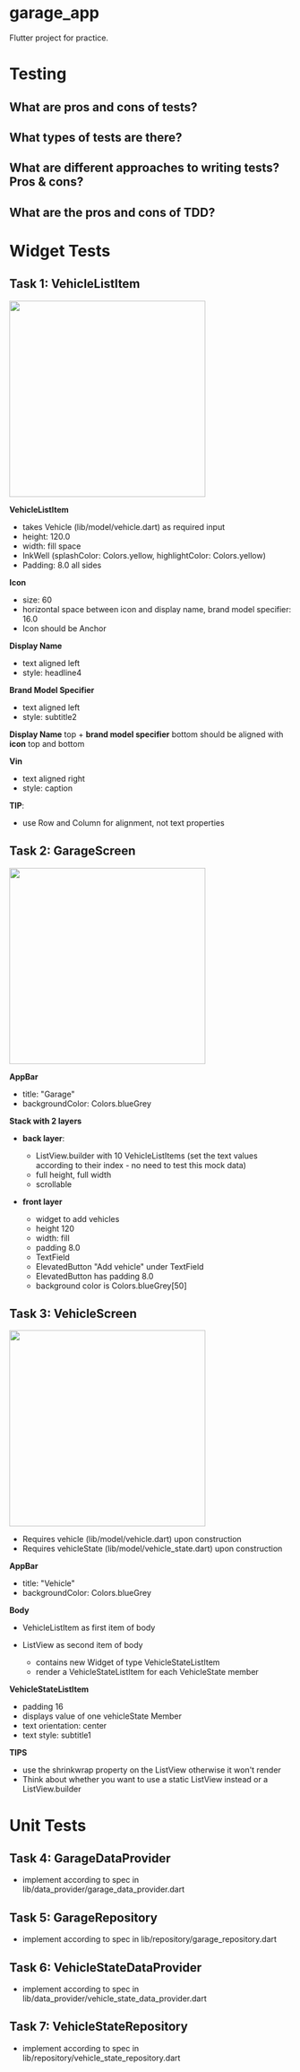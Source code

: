 # garage_app

Flutter project for practice.

# Testing

## What are pros and cons of tests?

## What types of tests are there?

## What are different approaches to writing tests? Pros & cons?

## What are the pros and cons of TDD?

# Widget Tests

## Task 1: VehicleListItem

<img src='./screenshots/01_vehicle_list_item.png' width='350'>

**VehicleListItem**

- takes Vehicle (lib/model/vehicle.dart) as required input
- height: 120.0
- width: fill space
- InkWell (splashColor: Colors.yellow, highlightColor: Colors.yellow)
- Padding: 8.0 all sides

**Icon**

- size: 60
- horizontal space between icon and display name, brand model specifier: 16.0
- Icon should be Anchor

**Display Name**

- text aligned left
- style: headline4

**Brand Model Specifier**

- text aligned left
- style: subtitle2

**Display Name** top + **brand model specifier** bottom should be aligned with **icon** top and bottom

**Vin**

- text aligned right
- style: caption

**TIP**:

- use Row and Column for alignment, not text properties

## Task 2: GarageScreen

<img src='./screenshots/02_garage_screen.png' width='350'>

**AppBar**

- title: "Garage"
- backgroundColor: Colors.blueGrey

**Stack with 2 layers**

- **back layer**:

  - ListView.builder with 10 VehicleListItems (set the text values according to their index - no need to test this mock data)
  - full height, full width
  - scrollable

- **front layer**
  - widget to add vehicles
  - height 120
  - width: fill
  - padding 8.0
  - TextField
  - ElevatedButton "Add vehicle" under TextField
  - ElevatedButton has padding 8.0
  - background color is Colors.blueGrey[50]

## Task 3: VehicleScreen

<img src='./screenshots/03_vehicle_screen.png' width='350'>

- Requires vehicle (lib/model/vehicle.dart) upon construction
- Requires vehicleState (lib/model/vehicle_state.dart) upon construction

**AppBar**

- title: "Vehicle"
- backgroundColor: Colors.blueGrey

**Body**

- VehicleListItem as first item of body

- ListView as second item of body
  - contains new Widget of type VehicleStateListItem
  - render a VehicleStateListItem for each VehicleState member

**VehicleStateListItem**

- padding 16
- displays value of one vehicleState Member
- text orientation: center
- text style: subtitle1

**TIPS**

- use the shrinkwrap property on the ListView otherwise it won't render
- Think about whether you want to use a static ListView instead or a ListView.builder

# Unit Tests

## Task 4: GarageDataProvider

- implement according to spec in lib/data_provider/garage_data_provider.dart

## Task 5: GarageRepository

- implement according to spec in lib/repository/garage_repository.dart

## Task 6: VehicleStateDataProvider

- implement according to spec in lib/data_provider/vehicle_state_data_provider.dart

## Task 7: VehicleStateRepository

- implement according to spec in lib/repository/vehicle_state_repository.dart
